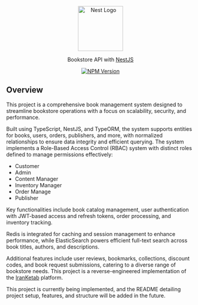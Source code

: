 <p align="center">
  <a href="http://nestjs.com/" target="blank"><img src="https://nestjs.com/img/logo-small.svg" width="120" alt="Nest Logo" /></a>
</p>

[circleci-image]: https://img.shields.io/circleci/build/github/nestjs/nest/master?token=abc123def456
[circleci-url]: https://circleci.com/gh/nestjs/nest

  <p align="center">Bookstore API with <a href="nestjs.com">NestJS</a></p>
    <p align="center">
<a href="https://dbdiagram.io/d/bookstore-db-6750c08ce9daa85acab153d5" target="_blank"><img src="https://img.shields.io/badge/Database%20Diagram-8A2BE2" alt="NPM Version" /></a>

## Overview

This project is a comprehensive book management system designed to streamline bookstore operations with a focus on scalability, security, and performance.

Built using TypeScript, NestJS, and TypeORM, the system supports entities for books, users, orders, publishers, and more, with normalized relationships to ensure data integrity and efficient querying.
The system implements a Role-Based Access Control (RBAC) system with distinct roles defined to manage permissions effectively:
- Customer
- Admin
- Content Manager
- Inventory Manager
- Order Manage
- Publisher

Key functionalities include book catalog management, user authentication with JWT-based access and refresh tokens, order processing, and inventory tracking.

Redis is integrated for caching and session management to enhance performance, while ElasticSearch powers efficient full-text search across book titles, authors, and descriptions.

Additional features include user reviews, bookmarks, collections, discount codes, and book request submissions, catering to a diverse range of bookstore needs. This project is a reverse-engineered implementation of the [IranKetab](www.iranketab.ir) platform.

This project is currently being implemented, and the README detailing project setup, features, and structure will be added in the future.
